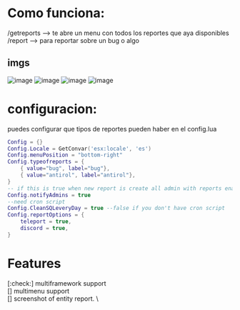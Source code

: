 # Como funciona:
/getreports --> te abre un menu con todos los reportes que aya disponibles \
/report --> para reportar sobre un bug o algo

## imgs
![image](https://user-images.githubusercontent.com/73949396/235352285-7e36dd68-8f1f-4cff-9e0b-2f6c0f84e5d4.png)
![image](https://user-images.githubusercontent.com/73949396/235352302-549d6dc5-69f5-4e4a-94f0-5b80cd5f010d.png)
![image](https://user-images.githubusercontent.com/73949396/235352310-73a25204-38e1-497a-bf57-af4ffabd7f89.png)
![image](https://user-images.githubusercontent.com/73949396/235352314-c4e2c7f2-57f7-426b-a14a-9c1874ae2940.png)



# configuracion:
puedes configurar que tipos de reportes pueden haber en el config.lua 

```lua
Config = {}
Config.Locale = GetConvar('esx:locale', 'es')
Config.menuPosition = "bottom-right"
Config.typeofreports = {
    { value="bug", label="bug"},
    { value="antirol", label="antirol"},
}
-- if this is true when new report is create all admin with reports enabled recibed a notify with the new report
Config.notifyAdmins = true
--need cron script
Config.CleanSQLeveryDay = true --false if you don't have cron script
Config.reportOptions = {
    teleport = true,
    discord = true,
}
```

# Features
[:check:] multiframework support \
[] multimenu support \
[] screenshot of entity report. \

